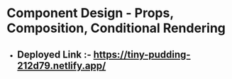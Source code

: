 # Component Design - Props, Composition, Conditional Rendering

- ## Deployed Link :- https://tiny-pudding-212d79.netlify.app/



